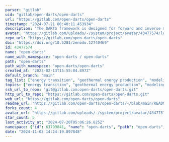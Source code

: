 ```yaml
---
parser: "gitlab"
uid: "gitlab/open-darts/open-darts"
url: "https://gitlab.com/open-darts/open-darts"
timestamp: "2024-07-21 00:40:11.453934"
description: "The DARTS framework is designed for forward and inverse modeling in geo-energy applications."
avatar: "https://gitlab.com/uploads/-/system/project/avatar/43477574/logo.png"
repo_url: "https://gitlab.com/open-darts/open-darts"
doi: "https://doi.org/10.5281/zenodo.12740469"
id: 43477574
name: "open-darts"
name_with_namespace: "open-darts / open-darts"
path: "open-darts"
path_with_namespace: "open-darts/open-darts"
created_at: "2023-02-13T15:55:04.897Z"
default_branch: "main"
tag_list: ["energy transition", "geothermal energy production", "modeling of CO2 sequestration"]
topics: ["energy transition", "geothermal energy production", "modeling of CO2 sequestration"]
ssh_url_to_repo: "git@gitlab.com:open-darts/open-darts.git"
http_url_to_repo: "https://gitlab.com/open-darts/open-darts.git"
web_url: "https://gitlab.com/open-darts/open-darts"
readme_url: "https://gitlab.com/open-darts/open-darts/-/blob/main/README.md"
forks_count: 4
avatar_url: "https://gitlab.com/uploads/-/system/project/avatar/43477574/logo.png"
star_count: 5
last_activity_at: "2024-07-20T05:06:26.825Z"
namespace: {"id": 63799841, "name": "open-darts", "path": "open-darts", "kind": "group", "full_path": "open-darts", "parent_id": null, "avatar_url": null, "web_url": "https://gitlab.com/groups/open-darts"}
date: "2024-11-02 14:24:19.897848"
---
```

